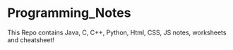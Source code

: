 # Programming_Notes
This Repo contains Java, C, C++, Python, Html, CSS, JS notes, worksheets and cheatsheet!
